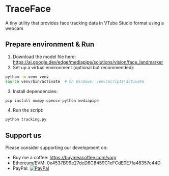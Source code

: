 # TraceFace

A tiny utility that provides face tracking data in VTube Studio format using a webcam

## Prepare environment & Run

1. Download the model file here: https://ai.google.dev/edge/mediapipe/solutions/vision/face_landmarker
2. Set up a virtual environment (optional but recommended):

```bash
python -m venv venv
source venv/bin/activate  # On Windows: venv\Scripts\activate
```

3. Install dependencies:

```bash
pip install numpy opencv-python mediapipe
```

4. Run the script:

```bash
python tracking.py
```

## Support us

Please consider supporting our development on:
* Buy me a coffee: https://buymeacoffee.com/varg
* Ethereum/EVM: 0x4537B99e27deD6C8459C1eFCdE0E7fa48357e44D
* PayPal: [![PayPal](https://www.paypalobjects.com/en_US/i/btn/btn_donateCC_LG.gif)](https://www.paypal.com/donate/?hosted_button_id=RB8B6EQW4FW6N)
